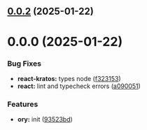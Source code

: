 

## [0.0.2](https://github.com/atls/reactjs/compare/@atls/react-kratos@0.0.0...@atls/react-kratos@0.0.2) (2025-01-22)






# 0.0.0 (2025-01-22)


### Bug Fixes


* **react-kratos:** types node ([f323153](https://github.com/atls/reactjs/commit/f323153496e9020ef7a5f9df7be5e0d56b2dc9d2))
* **react:** lint and typecheck errors ([a090051](https://github.com/atls/reactjs/commit/a090051d1007e171df8066e85f15fcf8fd44c4ed))

### Features


* **ory:** init ([93523bd](https://github.com/atls/reactjs/commit/93523bd64d4ac33aa2826ff62545881ea3a7bab6))


